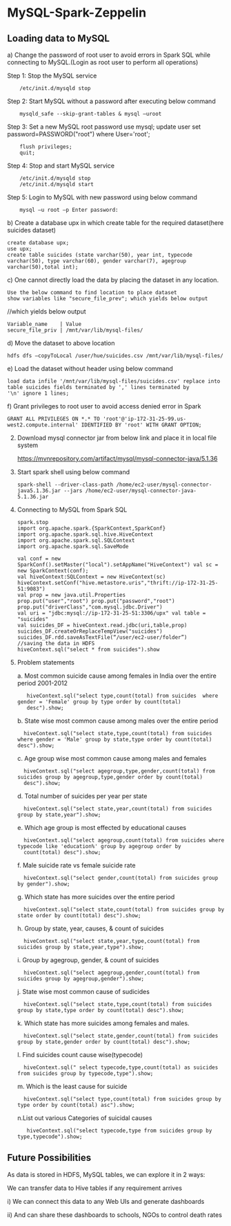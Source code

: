 # MySQL-Spark-Zeppelin

## Loading data to MySQL 

a)  Change the password of root user to avoid errors in Spark SQL while connecting to MySQL.(Login as root user to perform all    operations) 

Step 1: Stop the MySQL service 
        
        /etc/init.d/mysqld stop 

Step 2: Start MySQL without a password after executing below command 
        
        mysqld_safe --skip-grant-tables & mysql –uroot

Step 3: Set a new MySQL root password use mysql; update user set password=PASSWORD("root") where User='root'; 

        flush privileges; 
        quit;

Step 4: Stop and start MySQL service 
        
        /etc/init.d/mysqld stop 
        /etc/init.d/mysqld start 

Step 5: Login to MySQL with new password using below command 

        mysql –u root –p Enter password: 

b)  Create a database upx in which create table for the required dataset(here suicides dataset) 
    
    create database upx; 
    use upx; 
    create table suicides (state varchar(50), year int, typecode varchar(50), type varchar(60), gender varchar(7), agegroup      
    varchar(50),total int); 

c) One cannot directly load the data by placing the dataset in any location. 

    Use the below command to find location to place dataset 
    show variables like "secure_file_prev"; which yields below output 
    
   //which yields below output
   
    Variable_name    | Value                    
    secure_file_priv | /mnt/var/lib/mysql-files/ 
 
d) Move the dataset to above location 
    
    hdfs dfs –copyToLocal /user/hue/suicides.csv /mnt/var/lib/mysql-files/ 

e)  Load the dataset without header using below command 
   
    load data infile '/mnt/var/lib/mysql-files/suicides.csv' replace into table suicides fields terminated by ',' lines terminated by   
    '\n' ignore 1 lines;

f) Grant privileges to root user to avoid access denied error in Spark 
   
    GRANT ALL PRIVILEGES ON *.* TO 'root'@'ip-172-31-25-99.us-west2.compute.internal' IDENTIFIED BY 'root' WITH GRANT OPTION;  

2) Download mysql connector jar from below link and place it in local file system
    
   https://mvnrepository.com/artifact/mysql/mysql-connector-java/5.1.36  

3) Start spark shell using below command 
   
       spark-shell --driver-class-path /home/ec2-user/mysql-connector-java5.1.36.jar --jars /home/ec2-user/mysql-connector-java-  
       5.1.36.jar  

4) Connecting to MySQL from Spark SQL 
         
       spark.stop 
       import org.apache.spark.{SparkContext,SparkConf} 
       import org.apache.spark.sql.hive.HiveContext
       import org.apache.spark.sql.SQLContext 
       import org.apache.spark.sql.SaveMode  

       val conf = new SparkConf().setMaster("local").setAppName("HiveContext") val sc = new SparkContext(conf); 
       val hiveContext:SQLContext = new HiveContext(sc) 
       hiveContext.setConf("hive.metastore.uris","thrift://ip-172-31-25-51:9083")  
       val prop = new java.util.Properties 
       prop.put("user","root") prop.put("password","root")
       prop.put("driverClass","com.mysql.jdbc.Driver") 
       val uri = "jdbc:mysql://ip-172-31-25-51:3306/upx" val table = "suicides"  
       val suicides_DF = hiveContext.read.jdbc(uri,table,prop) 
       suicides_DF.createOrReplaceTempView("suicides") 
       suicides_DF.rdd.saveAsTextFile(“/user/ec2-user/folder”)            //saving the data in HDFS  
       hiveContext.sql("select * from suicides").show  

5) Problem statements 

      a. Most common suicide cause among females in India over the entire period 2001-2012  
          
          hiveContext.sql("select type,count(total) from suicides  where gender = 'Female' group by type order by count(total) 
          desc").show; 

      b. State wise most common cause among males over the entire period  
          
         hiveContext.sql("select state,type,count(total) from suicides  where gender = 'Male' group by state,type order by count(total)           desc").show;  

      c. Age group wise most common cause among males and females  
          
         hiveContext.sql("select agegroup,type,gender,count(total) from suicides group by agegroup,type,gender order by count(total) 
         desc").show;  

      d. Total number of suicides per year per state  
 
         hiveContext.sql("select state,year,count(total) from suicides group by state,year").show;  

      e. Which age group is most effected by educational causes  
 
         hiveContext.sql("select agegroup,count(total) from suicides where typecode like 'education%' group by agegroup order by     
         count(total) desc").show;  

      f. Male suicide rate vs female suicide rate  
         
         hiveContext.sql("select gender,count(total) from suicides group by gender").show;

      g. Which state has more suicides over the entire period  

         hiveContext.sql("select state,count(total) from suicides group by state order by count(total) desc").show; 

      h. Group by state, year, causes, & count of suicides  

         hiveContext.sql("select state,year,type,count(total) from suicides group by state,year,type").show; 

     i. Group by agegroup, gender, & count of suicides  

         hiveContext.sql("select agegroup,gender,count(total) from suicides group by agegroup,gender").show;  

     j. State wise most common cause of sudicides  
         
         hiveContext.sql("select state,type,count(total) from suicides group by state,type order by count(total) desc").show; 

     k. Which state has more suicides among females and males.  
         
         hiveContext.sql("select state,gender,count(total) from suicides group by state,gender order by count(total) desc").show; 

     l. Find suicides count cause wise(typecode)  

         hiveContext.sql(" select typecode,type,count(total) as suicides  from suicides group by typecode,type").show;  

      m. Which is the least cause for suicide  
         
         hiveContext.sql("select type,count(total) from suicides group by type order by count(total) asc").show; 

      n.List out various Categories of suicidal causes 

          hiveContext.sql("select typecode,type from suicides group by type,typecode").show;
          
          
  ## Future Possibilities
  
  As data is stored in HDFS, MySQL tables, we can explore it in 2 ways:

We can transfer data to Hive tables if any requirement arrives

i) We can connect this data to any Web UIs and generate dashboards

ii) And can share these dashboards to schools, NGOs to control death rates

